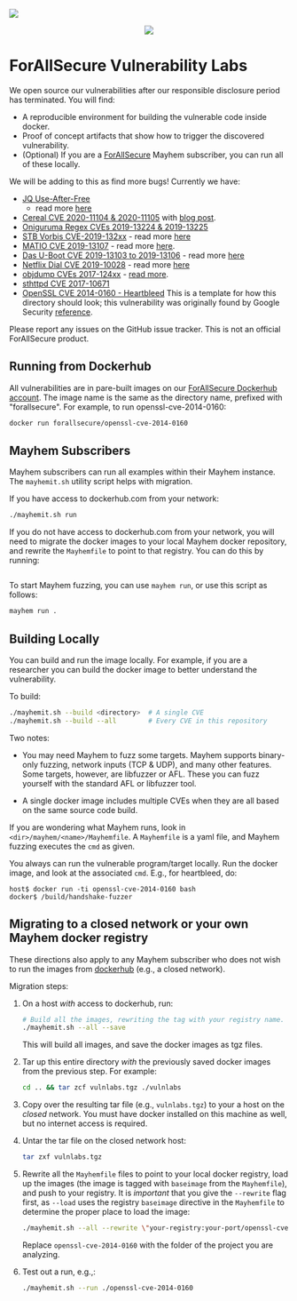 ![](https://github.com/forallsecure/vulnerabilitieslab/workflows/Published%20on%20Dockerhub/badge.svg)

<p align="center">
 <img src="https://github.com/forallsecure/vulnerabilitieslab/blob/master/_images/mayhem.png">
</p>

# ForAllSecure Vulnerability Labs

We open source our vulnerabilities after our responsible disclosure
period has terminated. You will find:

 * A reproducible environment for building the vulnerable code inside
   docker.
 * Proof of concept artifacts that show how to trigger the discovered
   vulnerability.
 * (Optional) If you are a [ForAllSecure](https://forallsecure.com) Mayhem subscriber, you can
   run all of these locally.

We will be adding to this as find more bugs! Currently we have:

 * [JQ Use-After-Free](https://github.com/ForAllSecure/VulnerabilitiesLab/tree/master/jq-defect-2020)
   - read more [here](https://blog.forallsecure.com/learning-about-structure-aware-fuzzing-and-finding-json-bugs-to-boot)
 * [Cereal CVE 2020-11104 & 2020-11105](https://github.com/ForAllSecure/VulnerabilitiesLab/tree/master/cereal-cve-2020-11104-11105)
   with [blog post](https://blog.forallsecure.com/uncovering-memory-defects-in-cereal).
 * [Oniguruma Regex CVEs 2019-13224 & 2019-13225](https://github.com/ForAllSecure/VulnerabilitiesLab/tree/master/oniguruma-cve-2019-13224-13225)
 * [STB Vorbis CVE-2019-132xx](https://github.com/ForAllSecure/VulnerabilitiesLab/tree/master/stb-cve-2019-132xx) - read more [here](https://blog.forallsecure.com/analyzing-matio-and-stb_vorbis-libraries-with-mayhem)
 * [MATIO CVE 2019-13107](https://github.com/ForAllSecure/VulnerabilitiesLab/tree/master/matio-cve-2019-13107) - read more [here](https://blog.forallsecure.com/analyzing-matio-and-stb_vorbis-libraries-with-mayhem).
 * [Das U-Boot CVE 2019-13103 to 2019-13106](https://github.com/ForAllSecure/VulnerabilitiesLab/tree/master/uboot-cve-2019-13103-13106) - read more [here](https://blog.forallsecure.com/forallsecure-uncovers-critical-vulnerabilities-in-das-u-boot)
 * [Netflix Dial CVE 2019-10028](https://github.com/ForAllSecure/VulnerabilitiesLab/tree/master/netflix-cve-2019-10028) - read more [here](https://blog.forallsecure.com/forallsecure-uncovers-vulnerability-in-netflix-dial-software)
 * [objdump CVEs 2017-124xx](https://github.com/ForAllSecure/VulnerabilitiesLab/tree/master/objdump-cve-2017-124xx) - [read more](https://blog.forallsecure.com/applying-cyber-grand-challenge-technology-to-real-software).
 * [sthttpd CVE 2017-10671](https://github.com/ForAllSecure/VulnerabilitiesLab/tree/master/sthttpd-cve-2017-10671)
 * [OpenSSL CVE 2014-0160 - Heartbleed](https://github.com/ForAllSecure/VulnerabilitiesLab/tree/master/openssl-cve-2014-0160)
   This is a template for how this directory should look; this
   vulnerability was originally found by Google Security [reference](https://heartbleed.com/).

Please report any issues on the GitHub issue tracker. This is not an
official ForAllSecure product.

## Running from Dockerhub

All vulnerabilities are in pare-built images on our [ForAllSecure
Dockerhub account](https://hub.docker.com/orgs/forallsecure). The
image name is the same as the directory name, prefixed with
"forallsecure".  For example, to run openssl-cve-2014-0160:
```bash
docker run forallsecure/openssl-cve-2014-0160
```

## Mayhem Subscribers

Mayhem subscribers can run all examples within their Mayhem
instance. The `mayhemit.sh` utility script helps with migration.


If you have access to dockerhub.com from your network:
```bash
./mayhemit.sh run
```

If you do not have access to dockerhub.com from your network, you will
need to migrate the docker images to your local Mayhem docker
repository, and rewrite the `Mayhemfile` to point to that registry.
You can do this by running:
```bash
```

To start Mayhem fuzzing, you can use `mayhem run`, or use this script
as follows:

```bash
mayhem run .
```


## Building Locally

You can build and run the image locally. For example, if you are a
researcher you can build the docker image to better understand the
vulnerability.

To build:
```bash
./mayhemit.sh --build <directory>  # A single CVE
./mayhemit.sh --build --all        # Every CVE in this repository
```

Two notes:
  *  You may need Mayhem to fuzz some targets. Mayhem supports
  binary-only fuzzing, network inputs (TCP & UDP), and many other
  features.  Some targets, however, are libfuzzer or AFL.  These you
  can fuzz yourself with the standard AFL or libfuzzer tool.

  * A single docker image includes multiple CVEs when they are all
    based on the same source code build.

If you are wondering what Mayhem runs, look in
`<dir>/mayhem/<name>/Mayhemfile`. A `Mayhemfile` is a yaml file, and
Mayhem fuzzing executes the `cmd` as given.

You always can run the vulnerable program/target locally. Run the
docker image, and look at the associated `cmd`. E.g., for heartbleed,
do:
```
host$ docker run -ti openssl-cve-2014-0160 bash
docker$ /build/handshake-fuzzer
```

## Migrating to a closed network or your own Mayhem docker registry

These directions also apply to any Mayhem subscriber who does not wish
to run the images from  [dockerhub](https://docker.com) (e.g., a
closed network).

Migration steps:

  1. On a host *with* access to dockerhub, run:
     ```bash
     # Build all the images, rewriting the tag with your registry name.
     ./mayhemit.sh --all --save
     ```
     This will build all images, and save the docker images as tgz files.
  2. Tar up this entire directory *with* the previously saved docker
     images from the previous step. For example:
     ```bash
     cd .. && tar zcf vulnlabs.tgz ./vulnlabs
     ```
  3. Copy over the resulting tar file (e.g., `vulnlabs.tgz`) to your
     a host on the *closed* network. You must have docker installed on
     this machine as well, but no internet access is required.
  4. Untar the tar file on the closed network host:
     ```bash
     tar zxf vulnlabs.tgz
     ```
  4. Rewrite all the `Mayhemfile` files to point to your local docker
     registry, load up the images (the image is tagged with
     `baseimage` from the `Mayhemfile`), and push to your registry. It
     is *important* that you give the `--rewrite` flag first, as
     `--load` uses the registry `baseimage` directive in the
     `Mayhemfile` to determine the proper place to load the image:
     ```bash
     ./mayhemit.sh --all --rewrite \"your-registry:your-port/openssl-cve-2014-0160\" --load
     ```

     Replace `openssl-cve-2014-0160` with the folder of the project you are
     analyzing.
  5. Test out a run, e.g.,:
     ```bash
     ./mayhemit.sh --run ./openssl-cve-2014-0160
     ```
